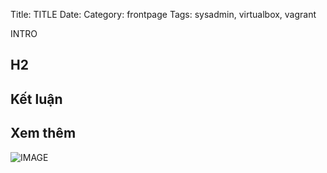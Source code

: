 
Title: TITLE
Date:
Category: frontpage
Tags: sysadmin, virtualbox, vagrant

INTRO

## H2

## Kết luận

## Xem thêm

![IMAGE]({static}/images/filename.png)
